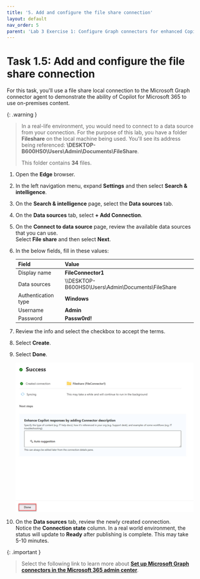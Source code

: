 ```yaml
---
title: '5. Add and configure the file share connection'
layout: default
nav_order: 5
parent: 'Lab 3 Exercise 1: Configure Graph connectors for enhanced Copilot experience'
---
```


# Task 1.5: Add and configure the file share connection

For this task, you'll use a file share local connection to the Microsoft Graph connector agent to demonstrate the ability of Copilot for Microsoft 365 to use on-premises content.

{: .warning }
> In a real-life environment, you would need to connect to a data source from your connection. For the purpose of this lab, you have a folder **Fileshare** on the local machine being used. You'll see its address being referenced:
**\\DESKTOP-B600HS0\\Users\\Admin\\Documents\\FileShare**.
> 
> This folder contains **34** files.

1. Open the **Edge** browser.

1. In the left navigation menu, expand **Settings** and then select **Search & intelligence**.

1. On the **Search & intelligence** page, select the **Data sources** tab.

1. On the **Data sources** tab, select **+ Add Connection**.

1. On the **Connect to data source** page, review the available data sources that you can use.  
    Select **File share** and then select **Next**.

1. In the below fields, fill in these values:

    | Field | Value | 
    |:---------|:---------|
    | Display name | **FileConnector1** | 
    | Data sources  | \\\DESKTOP-B600HS0\Users\Admin\Documents\FileShare | 
    | Authentication type |  **Windows**  | 
    | Username |  **Admin**  | 
    | Password |  **Passw0rd!**  | 


1. Review the info and select the checkbox to accept the terms.

1. Select **Create**.

1. Select **Done**.

    ![last step.jpg](../media/Updates/lastStep.jpg)

1. On the **Data sources** tab, review the newly created connection.  
    Notice the **Connection state** column. 
    In a real world environment, the status will update to **Ready** after publishing is complete. This may take 5-10 minutes.

   
{: .important }
> Select the following link to learn more about [**Set up Microsoft Graph connectors in the Microsoft 365 admin center**](https://learn.microsoft.com/microsoftsearch/configure-connector).
